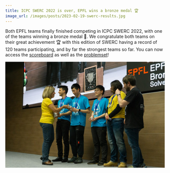 ```yaml
---
title: ICPC SWERC 2022 is over, EPFL wins a bronze medal 🏆
image_url: /images/posts/2023-02-19-swerc-results.jpg
---
```


Both EPFL teams finally finished competing in ICPC SWERC 2022, with one of the teams winning a bronze medal 🥳. We congratulate both teams on their great achievement 🏆 with this edition of SWERC having a record of 120 teams participating, and by far the strongest teams so far.
You can now access the [scoreboard](https://swerc.eu/2022/theme/scoreboard/public/) as well as the [problemset](https://swerc.eu/2022/problems/)!

![Image 1](/images/posts/2023-02-19-swerc-results.jpg)
